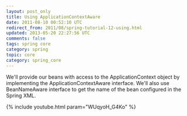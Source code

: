 ```yaml
---           
layout: post_only
title: Using ApplicationContextAware
date: 2011-08-10 00:52:10 UTC
redirect_from: 2011/08/spring-tutorial-12-using.html
updated: 2013-05-20 22:27:56 UTC
comments: false
tags: spring core
category: spring
topic: core
category: spring_core
---
```


We'll provide our beans with access to the ApplicationContext object by implementing the ApplicationContextAware interface. We'll also use BeanNameAware interface to get the name of the bean configured in the Spring XML. 

{% include youtube.html param="WUqyoH_G4Ko" %}
